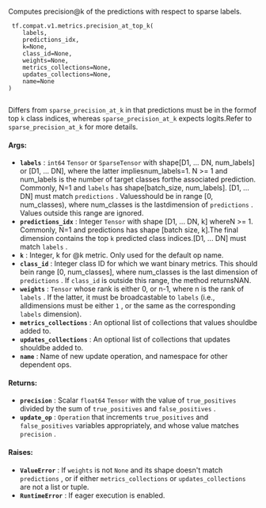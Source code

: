 Computes precision@k of the predictions with respect to sparse labels.

```
 tf.compat.v1.metrics.precision_at_top_k(
    labels,
    predictions_idx,
    k=None,
    class_id=None,
    weights=None,
    metrics_collections=None,
    updates_collections=None,
    name=None
)
 
```

Differs from  `sparse_precision_at_k`  in that predictions must be in the formof top  `k`  class indices, whereas  `sparse_precision_at_k`  expects logits.Refer to  `sparse_precision_at_k`  for more details.

#### Args:
- **`labels`** :  `int64`   `Tensor`  or  `SparseTensor`  with shape[D1, ... DN, num_labels] or [D1, ... DN], where the latter impliesnum_labels=1. N >= 1 and num_labels is the number of target classes forthe associated prediction. Commonly, N=1 and  `labels`  has shape[batch_size, num_labels]. [D1, ... DN] must match  `predictions` . Valuesshould be in range [0, num_classes), where num_classes is the lastdimension of  `predictions` . Values outside this range are ignored.
- **`predictions_idx`** : Integer  `Tensor`  with shape [D1, ... DN, k] whereN >= 1. Commonly, N=1 and predictions has shape [batch size, k].The final dimension contains the top  `k`  predicted class indices.[D1, ... DN] must match  `labels` .
- **`k`** : Integer, k for @k metric. Only used for the default op name.
- **`class_id`** : Integer class ID for which we want binary metrics. This should bein range [0, num_classes], where num_classes is the last dimension of `predictions` . If  `class_id`  is outside this range, the method returnsNAN.
- **`weights`** :  `Tensor`  whose rank is either 0, or n-1, where n is the rank of `labels` . If the latter, it must be broadcastable to  `labels`  (i.e., alldimensions must be either  `1` , or the same as the corresponding  `labels` dimension).
- **`metrics_collections`** : An optional list of collections that values shouldbe added to.
- **`updates_collections`** : An optional list of collections that updates shouldbe added to.
- **`name`** : Name of new update operation, and namespace for other dependent ops.


#### Returns:
- **`precision`** : Scalar  `float64`   `Tensor`  with the value of  `true_positives` divided by the sum of  `true_positives`  and  `false_positives` .
- **`update_op`** :  `Operation`  that increments  `true_positives`  and `false_positives`  variables appropriately, and whose value matches `precision` .


#### Raises:
- **`ValueError`** : If  `weights`  is not  `None`  and its shape doesn't match `predictions` , or if either  `metrics_collections`  or  `updates_collections` are not a list or tuple.
- **`RuntimeError`** : If eager execution is enabled.
